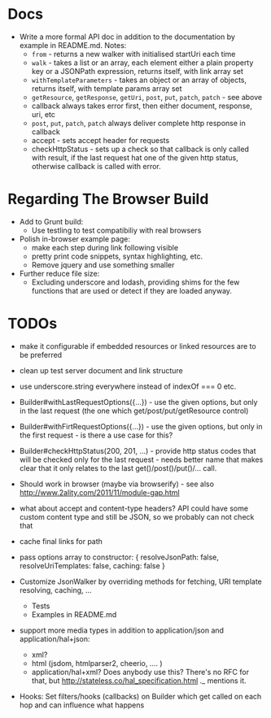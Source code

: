 Docs
====

* Write a more formal API doc in addition to the documentation by example in README.md. Notes:
    * `from` - returns a new walker with initialised startUri each time
    * `walk` - takes a list or an array, each element either a plain property key or a JSONPath expression, returns itself, with link array set
    * `withTemplateParameters` - takes an object or an array of objects, returns itself, with template params array set
    * `getResource`, `getResponse`, `getUri`, `post`, `put`, `patch`, `patch` - see above
    * callback always takes error first, then either document, response, uri, etc
    * `post`, `put`, `patch`, `patch` always deliver complete http response in callback
    * accept - sets accept header for requests
    * checkHttpStatus - sets up a check so that callback is only called with result, if the last request hat one of the given http status, otherwise callback is called with error.

Regarding The Browser Build
===========================

* Add to Grunt build:
    * Use testling to test compatibiliy with real browsers
* Polish in-browser example page:
    * make each step during link following visible
    * pretty print code snippets, syntax highlighting, etc.
    * Remove jquery and use something smaller
* Further reduce file size:
    * Excluding underscore and lodash, providing shims for the few functions that are used or detect if they are loaded anyway.

TODOs
=====

* make it configurable if embedded resources or linked resources are to be preferred
* clean up test server document and link structure
* use underscore.string everywhere instead of indexOf === 0 etc.
* Builder#withLastRequestOptions({...}) - use the given options, but only in the last request (the one which get/post/put/getResource control)
* Builder#withFirtRequestOptions({...}) - use the given options, but only in the first request - is there a use case for this?
* Builder#checkHttpStatus(200, 201, ...) - provide http status codes that will be checked only for the last request - needs better name that makes clear that it only relates to the last get()/post()/put()/... call.
* Should work in browser (maybe via browserify) - see also http://www.2ality.com/2011/11/module-gap.html
* what about accept and content-type headers? API could have some custom
  content type and still be JSON, so we probably can not check that
* cache final links for path
* pass options array to constructor:
    {
      resolveJsonPath: false,
      resolveUriTemplates: false,
      caching: false
    }

* Customize JsonWalker by overriding methods for fetching, URI template
  resolving, caching, ...
    * Tests
    * Examples in README.md
* support more media types in addition to application/json and application/hal+json:
    * xml?
    * html (jsdom, htmlparser2, cheerio, .... )
    * application/hal+xml? Does anybody use this? There's no RFC for that, but http://stateless.co/hal_specification.html ._ mentions it.
* Hooks: Set filters/hooks (callbacks) on Builder which get called on each hop and can influence what happens


